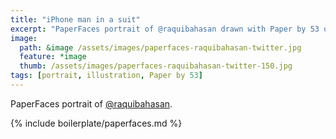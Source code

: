 ```yaml
---
title: "iPhone man in a suit"
excerpt: "PaperFaces portrait of @raquibahasan drawn with Paper by 53 on an iPad."
image: 
  path: &image /assets/images/paperfaces-raquibahasan-twitter.jpg 
  feature: *image
  thumb: /assets/images/paperfaces-raquibahasan-twitter-150.jpg
tags: [portrait, illustration, Paper by 53]
---
```


PaperFaces portrait of [@raquibahasan](http://twitter.com/raquibahasan).

{% include boilerplate/paperfaces.md %}
